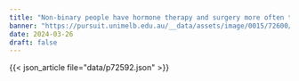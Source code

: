 ```yaml
---
title: "Non-binary people have hormone therapy and surgery more often than you might think"
banner: "https://pursuit.unimelb.edu.au/__data/assets/image/0015/72600/Non-binary-people-have-hormone-therapy-and-surgery-more-often-than-you-might-think_26b60c68-efb6-4943-9efc-49a288f76488.jpg"
date: 2024-03-26
draft: false
---
```


{{< json_article file="data/p72592.json" >}}